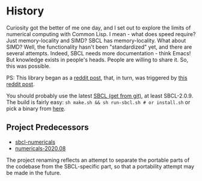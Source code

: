 # History

Curiosity got the better of me one day, and I set out to explore the limits of numerical computing with Common Lisp. I mean - what does speed require? Just memory-locality and SIMD?
SBCL has memory-locality. What about SIMD? Well, the functionality hasn't been "standardized" yet, and there are several attempts. Indeed,
SBCL needs more documentation - think Emacs! But knowledge exists in people's heads. People are willing to share it. So, this was possible.

PS: This library began as a [reddit post](https://www.reddit.com/r/lisp/comments/fkfgjn/sbcl_with_simd_how_to_optimize_sseavx2_to_pointer/), that, in turn, was triggered by [this reddit post](https://www.reddit.com/r/lisp/comments/fjmm6y/deep_learning_with_gpus/).

You should probably use the latest [SBCL (get from git)](https://github.com/sbcl/sbcl), at least SBCL-2.0.9. The build is fairly easy: `sh make.sh && sh run-sbcl.sh # or install.sh` or pick a binary from [here](http://www.sbcl.org/platform-table.html).

## Project Predecessors

- [sbcl-numericals](./sbcl-numericals)
- [numericals-2020.08](https://github.com/digikar99/numericals/releases/tag/2020.08)

The project renaming reflects an attempt to separate the portable parts of the codebase
from the SBCL-specific part, so that a portability attempt may be made in the future.

